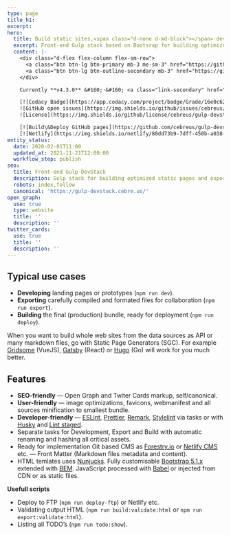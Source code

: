 ```yaml
---
type: page
title_h1:
excerpt:
hero:
  title: Build static sites,<span class="d-none d-md-block"></span> develop with live reload,<span class="d-none d-md-block"></span> export optimized sources
  excerpt: Front-end Gulp stack based on Bootsrap for building optimized static pages and exports for collaboration between coders and programmers.
  content: |-
    <div class="d-flex flex-column flex-sm-row">
      <a class="btn btn-lg btn-primary mb-3 me-sm-3" href="https://github.com/cebreus/gulp-devstack/#readme" target="_blank" rel="license noopener">Get started</a>
      <a class="btn btn-lg btn-outline-secondary mb-3" href="https://github.com/cebreus/gulp-devstack/releases/latest" target="_blank" rel="license noopener">Download</a>
    </div>

    Currently **v4.3.0** &#160;·&#160; <a class="link-secondary" href="https://github.com/cebreus/gulp-devstack/releases" target="_blank" rel="license noopener">All releases</a>

    [![Codacy Badge](https://app.codacy.com/project/badge/Grade/16e0c62b123d4dbfb27c216f5107f464)](https://www.codacy.com/gh/cebreus/gulp-devstack/dashboard?utm_source=github.com\&utm_medium=referral\&utm_content=cebreus/gulp-devstack\&utm_campaign=Badge_Grade)
    ![GitHub open issues](https://img.shields.io/github/issues/cebreus/gulp-devstack)
    ![License](https://img.shields.io/github/license/cebreus/gulp-devstack)

    [![Build\&Deploy GitHub pages](https://github.com/cebreus/gulp-devstack/actions/workflows/github-pages-deploy.yml/badge.svg)](https://github.com/cebreus/gulp-devstack/actions/workflows/github-pages-deploy.yml)
    [![Netlify](https://img.shields.io/netlify/80dd73b9-7dff-450b-a038-4fba020d577a)](https://app.netlify.com/sites/gulp-devstack/deploys)
entity_status:
  date: 2020-02-01T11:00
  updated_at: 2021-11-21T12:00:00
  workflow_step: publish
seo:
  title: Front-end Gulp DevStack
  description: Gulp stack for building optimized static pages and exports for collaboration between coders and programmers.
  robots: index,follow
  canonical: 'https://gulp-devstack.cebre.us/'
open_graph:
  use: true
  type: website
  title: ''
  description: ''
twitter_cards:
  use: true
  title: ''
  description: ''
---
```


## Typical use cases

*   **Developing** landing pages or prototypes (`npm run dev`).
*   **Exporting** carefully compiled and formated files for collaboration (`npm run export`).
*   **Building** the final (production) bundle, ready for deployment (`npm run deploy`).

When you want to build whole web sites from the data sources as API or many markdown files, go with Static Page Generators (SGC). For example [Gridsome](https://gridsome.org/) (VueJS), [Gatsby](https://www.gatsbyjs.org/) (React) or [Hugo](https://gohugo.io/) (Go) will work for you much better.

## Features

*   **SEO-friendly** — Open Graph and Twiter Cards markup, self/canonical.
*   **User-friendly** — image optimizations, favicons, webmanifest and all sources minification to smallest bundle.
*   **Developer-friendly** — [ESLint](https://eslint.org/), [Prettier](https://prettier.io/), [Remark](https://remark.js.org/), [Stylelint](https://stylelint.io/) via tasks or with [Husky](https://github.com/typicode/husky) and [Lint staged](https://github.com/okonet/lint-staged).
*   Separate tasks for Development, Export and Build with automatic renaming and hashing all critical assets.
*   Ready for implementation Git based CMS as [Forestry.io](https://forestry.io/) or [Netlify CMS](https://www.netlifycms.org/) etc. — Front Matter (Markdown files metadata and content).
*   HTML temlates uses [Nunjucks](https://mozilla.github.io/nunjucks/). Fully customisable [Bootstrap 5.1.x](https://getbootstrap.com/) extended with [BEM](https://en.bem.info/). JavaScript processed with [Babel](https://babeljs.io/) or injected from CDN or as static files.

**Usefull scripts**

*   Deploy to FTP (`npm run deploy-ftp`) or Netlify etc.
*   Validating output HTML (`npm run build:validate:html` or `npm run export:validate:html`).
*   Listing all TODO’s (`npm run todo:show`).
